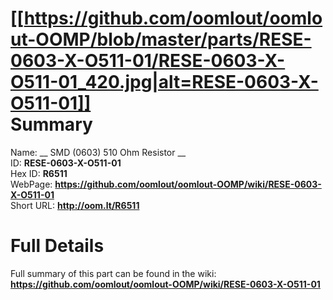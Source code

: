 
[[https://github.com/oomlout/oomlout-OOMP/blob/master/parts/RESE-0603-X-O511-01/RESE-0603-X-O511-01_420.jpg|alt=RESE-0603-X-O511-01]]     
Summary
=================
  
Name: __ SMD (0603) 510 Ohm Resistor __    
ID: __RESE-0603-X-O511-01__   
Hex ID: __R6511__   
WebPage: __https://github.com/oomlout/oomlout-OOMP/wiki/RESE-0603-X-O511-01__   
Short URL: __http://oom.lt/R6511__   

Full Details
==========================
Full summary of this part can be found in the wiki:   
__https://github.com/oomlout/oomlout-OOMP/wiki/RESE-0603-X-O511-01__    


